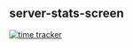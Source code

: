 ## server-stats-screen
[![time tracker](https://wakatime.com/badge/github/teuchezh/server-stats-screen.svg)](https://wakatime.com/badge/github/teuchezh/server-stats-screen)
